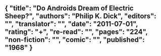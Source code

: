 {
 "title": "Do Androids Dream of Electric Sheep?",
 "authors": "Philip K. Dick",
 "editors": "",
 "translator": "",
 "date": "2011-07-01",
 "rating": "+",
 "re-read": "",
 "pages": "224",
 "non-fiction": "",
 "comic": "",
 "published": "1968"
}
---

